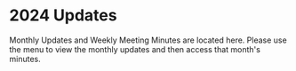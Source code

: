# 2024 Updates

Monthly Updates and Weekly Meeting Minutes are located here. Please use the menu to view the monthly updates and then access that month's minutes.
